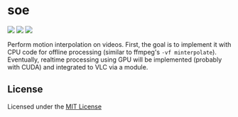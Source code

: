 # soe

[![](https://img.shields.io/circleci/project/github/kiwixz/soe/master.svg)](https://circleci.com/gh/kiwixz/soe/)
[![](https://img.shields.io/github/repo-size/kiwixz/soe.svg)](https://github.com/kiwixz/soe/archive/master.zip)
[![](https://img.shields.io/badge/link-doxygen-blueviolet.svg)](https://kiwixz.github.io/soe/doc/master/)


Perform motion interpolation on videos.  First, the goal is to implement it with CPU code for offline processing (similar to ffmpeg's `-vf minterpolate`).  Eventually, realtime processing using GPU will be implemented (probably with CUDA) and integrated to VLC via a module.


## License

Licensed under the [MIT License](LICENSE)
